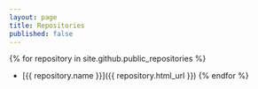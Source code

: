 ```yaml
---
layout: page
title: Repositories
published: false
---
```


{% for repository in site.github.public_repositories %}
* [{{ repository.name }}]({{ repository.html_url }})
{% endfor %}
